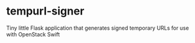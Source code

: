 tempurl-signer
==============

Tiny little Flask application that generates signed temporary URLs for use with OpenStack Swift
